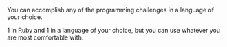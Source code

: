 You can accomplish any of the programming challenges in a language of your choice.

1 in Ruby and 1 in a language of your choice, but you can use whatever you are most comfortable with.
